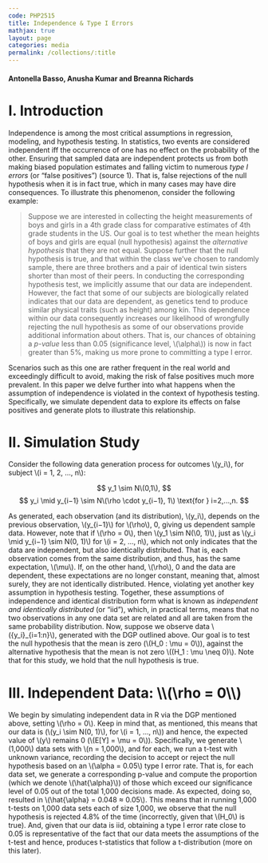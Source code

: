 ```yaml
---
code: PHP2515
title: Independence & Type I Errors 
mathjax: true
layout: page
categories: media
permalink: /collections/:title
---
```


#### Antonella Basso, Anusha Kumar and Breanna Richards

<h1> I. Introduction </h1>

Independence is among the most critical assumptions in regression, modeling, and hypothesis testing. In statistics, two events are considered independent iff the occurrence of one has no effect on the probability of the other. Ensuring that sampled data are independent protects us from both making biased population estimates and falling victim to numerous *type I errors* (or “false positives”) (source 1). That is, false rejections of the null hypothesis when it is in fact true, which in many cases may have dire consequences. To illustrate this phenomenon, consider the following example:

> Suppose we are interested in collecting the height measurements of boys and girls in a 4th grade class for comparative estimates of 4th grade students in the US. Our goal is to test whether the mean heights of boys and girls are equal (null hypothesis) against the *alternative hypothesis* that they are not equal. Suppose further that the null hypothesis is true, and that within the class we’ve chosen to randomly sample, there are three brothers and a pair of identical twin sisters shorter than most of their peers. In conducting the corresponding hypothesis test, we implicitly assume that our data are independent. However, the fact that some of our subjects are biologically related indicates that our data are dependent, as genetics tend to produce similar physical traits (such as height) among kin. This dependence within our data consequently increases our likelihood of wrongfully rejecting the null hypothesis as some of our observations provide additional information about others. That is, our chances of obtaining a *p-value* less than 0.05 (significance level, \\(\alpha\\)) is now in fact greater than 5\%, making us more prone to committing a type I error.

Scenarios such as this one are rather frequent in the real world and exceedingly difficult to avoid, making the risk of false positives much more prevalent. In this paper we delve further into what happens when the assumption of independence is violated in the context of hypothesis testing. Specifically, we simulate dependent data to explore its effects on false positives and generate plots to illustrate this relationship.

<h1> II. Simulation Study </h1>

Consider the following data generation process for outcomes \\(y_i\\), for subject \\(i = 1, 2, ..., n\\): 

$$ y_1 \sim N\(0,1\), $$
$$ y_i \mid y_{i−1} \sim N\(\rho \cdot y_{i−1}, 1\) \text{for } i=2,...,n. $$

As generated, each observation (and its distribution), \\(y_i\\), depends on the previous observation, \\(y_{i−1}\\) for \\(\rho\\), 0, giving us dependent sample data. However, note that if \\(\rho = 0\\), then \\(y_1 \sim N(\0, 1\)\\), just as \\(y_i \mid y_{i−1} \sim N\(0, 1\)\\) for \\(i = 2, ..., n\\), which not only indicates that the data are independent, but also identically distributed. That is, each observation comes from the same distribution, and thus, has the same expectation, \\(\mu\\). If, on the other hand, \\(\rho\\), 0 and the data are dependent, these expectations are no longer constant, meaning that, almost surely, they are not identically distributed. Hence, violating yet another key assumption in hypothesis testing. Together, these assumptions of independence and identical distribution form what is known as *independent and identically distributed* (or “iid”), which, in practical terms, means that no two observations in any one data set are related and all are taken from the same probability distribution. Now, suppose we observe data \\(\{y_i\}_{i=1:n}\\), generated with the DGP outlined above. Our goal is to test the null hypothesis that the mean is zero (\\(H_0 : \mu = 0\\)), against the alternative hypothesis that the mean is not zero \\((H_1 : \mu \neq 0)\\). Note that for this study, we hold that the null hypothesis is true.

<h1> III. Independent Data: \\(\rho = 0\\) </h1>

We begin by simulating independent data in R via the DGP mentioned above, setting \\(\rho = 0\\). Keep in mind that, as mentioned, this means that our data is (\\(y_i \sim N\(0, 1\)\\), for \\(i = 1, ..., n\\)) and hence, the expected value of \\(y\\) remains 0 (\\(E[Y] = \mu = 0\\)). Specifically, we generate \\(1,000\\) data sets with \\(n = 1,000\\), and for each, we run a t-test with unknown variance, recording the decision to accept or reject the null hypothesis based on an \\(\alpha = 0.05\\) type I error rate. That is, for each data set, we generate a corresponding p-value and compute the proportion (which we denote \\(\hat{\alpha}\\)) of those which exceed our significance level of 0.05 out of the total 1,000 decisions made. As expected, doing so, resulted in \\(\hat{\alpha} = 0.048 ≈ 0.05\\). This means that in running 1,000 t-tests on 1,000 data sets each of size 1,000, we observe that the null hypothesis is rejected 4.8\% of the time (incorrectly, given that \\(H_0\\) is true). And, given that our data is iid, obtaining a type I error rate close to 0.05 is representative of the fact that our data meets the assumptions of the t-test and hence, produces t-statistics that follow a t-distribution (more on this later).


